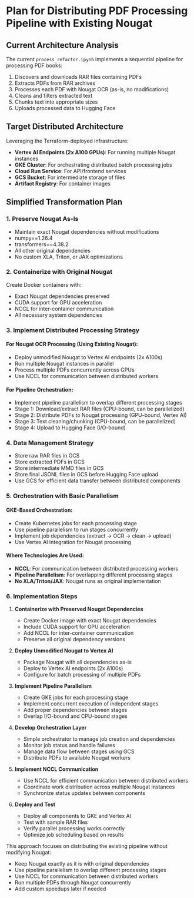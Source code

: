# Plan for Distributing PDF Processing Pipeline with Existing Nougat

## Current Architecture Analysis

The current `process_refactor.ipynb` implements a sequential pipeline for processing PDF books:
1. Discovers and downloads RAR files containing PDFs
2. Extracts PDFs from RAR archives
3. Processes each PDF with Nougat OCR (as-is, no modifications)
4. Cleans and filters extracted text
5. Chunks text into appropriate sizes
6. Uploads processed data to Hugging Face

## Target Distributed Architecture

Leveraging the Terraform-deployed infrastructure:
- **Vertex AI Endpoints (2x A100 GPUs)**: For running multiple Nougat instances
- **GKE Cluster**: For orchestrating distributed batch processing jobs
- **Cloud Run Service**: For API/frontend services
- **GCS Bucket**: For intermediate storage of files
- **Artifact Registry**: For container images

## Simplified Transformation Plan

### 1. Preserve Nougat As-Is
- Maintain exact Nougat dependencies without modifications
- numpy==1.26.4
- transformers==4.38.2
- All other original dependencies
- No custom XLA, Triton, or JAX optimizations

### 2. Containerize with Original Nougat
Create Docker containers with:
- Exact Nougat dependencies preserved
- CUDA support for GPU acceleration
- NCCL for inter-container communication
- All necessary system dependencies

### 3. Implement Distributed Processing Strategy

#### For Nougat OCR Processing (Using Existing Nougat):
- Deploy unmodified Nougat to Vertex AI endpoints (2x A100s)
- Run multiple Nougat instances in parallel
- Process multiple PDFs concurrently across GPUs
- Use NCCL for communication between distributed workers

#### For Pipeline Orchestration:
- Implement pipeline parallelism to overlap different processing stages
- Stage 1: Download/extract RAR files (CPU-bound, can be parallelized)
- Stage 2: Distribute PDFs to Nougat processing (GPU-bound, Vertex AI)
- Stage 3: Text cleaning/chunking (CPU-bound, can be parallelized)
- Stage 4: Upload to Hugging Face (I/O-bound)

### 4. Data Management Strategy
- Store raw RAR files in GCS
- Store extracted PDFs in GCS
- Store intermediate MMD files in GCS
- Store final JSONL files in GCS before Hugging Face upload
- Use GCS for efficient data transfer between distributed components

### 5. Orchestration with Basic Parallelism

#### GKE-Based Orchestration:
- Create Kubernetes jobs for each processing stage
- Use pipeline parallelism to run stages concurrently
- Implement job dependencies (extract -> OCR -> clean -> upload)
- Use Vertex AI integration for Nougat processing

#### Where Technologies Are Used:
- **NCCL**: For communication between distributed processing workers
- **Pipeline Parallelism**: For overlapping different processing stages
- **No XLA/Triton/JAX**: Nougat runs as original implementation

### 6. Implementation Steps

1. **Containerize with Preserved Nougat Dependencies**
   - Create Docker image with exact Nougat dependencies
   - Include CUDA support for GPU acceleration
   - Add NCCL for inter-container communication
   - Preserve all original dependency versions

2. **Deploy Unmodified Nougat to Vertex AI**
   - Package Nougat with all dependencies as-is
   - Deploy to Vertex AI endpoints (2x A100s)
   - Configure for batch processing of multiple PDFs

3. **Implement Pipeline Parallelism**
   - Create GKE jobs for each processing stage
   - Implement concurrent execution of independent stages
   - Add proper dependencies between stages
   - Overlap I/O-bound and CPU-bound stages

4. **Develop Orchestration Layer**
   - Simple orchestrator to manage job creation and dependencies
   - Monitor job status and handle failures
   - Manage data flow between stages using GCS
   - Distribute PDFs to available Nougat workers

5. **Implement NCCL Communication**
   - Use NCCL for efficient communication between distributed workers
   - Coordinate work distribution across multiple Nougat instances
   - Synchronize status updates between components

6. **Deploy and Test**
   - Deploy all components to GKE and Vertex AI
   - Test with sample RAR files
   - Verify parallel processing works correctly
   - Optimize job scheduling based on results

This approach focuses on distributing the existing pipeline without modifying Nougat:
- Keep Nougat exactly as it is with original dependencies
- Use pipeline parallelism to overlap different processing stages
- Use NCCL for communication between distributed workers
- Run multiple PDFs through Nougat concurrently
- Add custom speedups later if needed